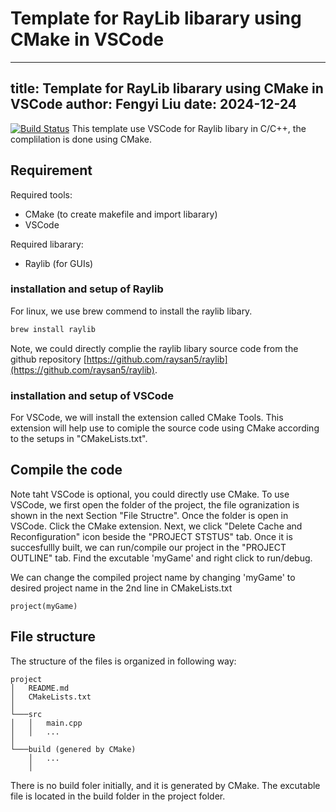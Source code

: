 # Template for RayLib libarary using CMake in VSCode
---
title: Template for RayLib libarary using CMake in VSCode
author: Fengyi Liu
date: 2024-12-24
---
[![Build Status](https://travis-ci.org/joemccann/dillinger.svg?branch=master)](https://travis-ci.org/joemccann/dillinger)
This template use VSCode for Raylib libary in C/C++, the complilation is done using CMake.


## Requirement
Required tools:
- CMake (to create makefile and import libarary)
- VSCode

Required libarary:
- Raylib (for GUIs)

### installation and setup of Raylib
For linux, we use brew commend to install the raylib libary. 
```sh
brew install raylib 
```

Note, we could directly complie the raylib libary source code from the github repository [https://github.com/raysan5/raylib](https://github.com/raysan5/raylib).

### installation and setup of VSCode
For VSCode, we will install the extension called CMake Tools. This extension will help use to comiple the source code using CMake according to the setups in "CMakeLists.txt".


## Compile the code
Note taht VSCode is optional, you could directly use CMake. To use VSCode, we first open the folder of the project, the file ogranization is shown in the next Section "File Structre". Once the folder is open in VSCode. Click the CMake extension. Next, we click "Delete Cache and Reconfiguration" icon beside the "PROJECT STSTUS" tab. Once it is succesfullly built, we can run/compile our project in the "PROJECT OUTLINE" tab. Find the excutable 'myGame' and right click to run/debug. 

We can change the compiled project name by changing 'myGame' to desired project name in the 2nd line in CMakeLists.txt
```
project(myGame)
```

## File structure
The structure of the files is organized in following way:
```
project
│   README.md
│   CMakeLists.txt    
│
└───src
│   │   main.cpp
│   │   ...
│   
└───build (genered by CMake)
    │   ...
    │
```

There is no build foler initially, and it is generated by CMake. The excutable file is located in the build folder in the project folder.